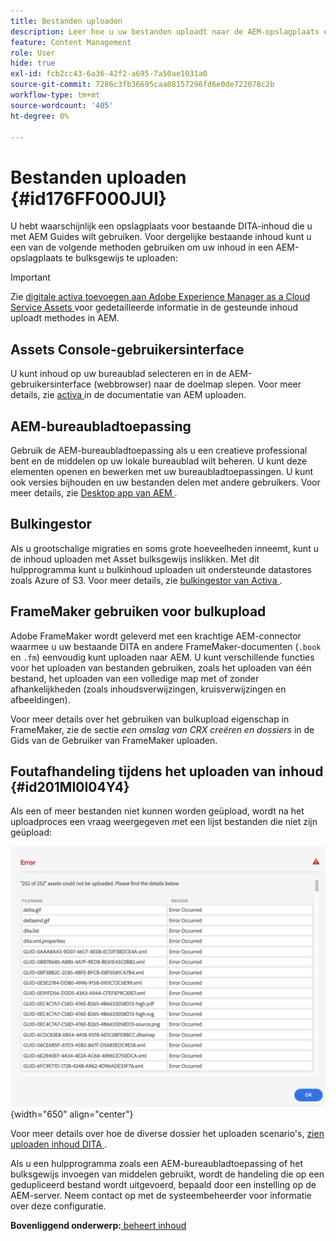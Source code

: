 ```yaml
---
title: Bestanden uploaden
description: Leer hoe u uw bestanden uploadt naar de AEM-opslagplaats en fouten verwerkt. Gebruikerinterface van de console met bekende middelen, AEM-bureaubladtoepassing, assetbulk ingestor en gebruik FrameMaker voor bulkupload.
feature: Content Management
role: User
hide: true
exl-id: fcb2cc43-6a36-42f2-a695-7a50ae1031a0
source-git-commit: 7286c3fb36695caa08157296fd6e0de722078c2b
workflow-type: tm+mt
source-wordcount: '405'
ht-degree: 0%

---
```


# Bestanden uploaden {#id176FF000JUI}

U hebt waarschijnlijk een opslagplaats voor bestaande DITA-inhoud die u met AEM Guides wilt gebruiken. Voor dergelijke bestaande inhoud kunt u een van de volgende methoden gebruiken om uw inhoud in een AEM-opslagplaats te bulksgewijs te uploaden:

>[!IMPORTANT]
>
> Zie [ digitale activa toevoegen aan Adobe Experience Manager as a Cloud Service Assets ](https://experienceleague.adobe.com/docs/experience-manager-cloud-service/assets/manage/add-assets.html) voor gedetailleerde informatie in de gesteunde inhoud uploadt methodes in AEM.

## Assets Console-gebruikersinterface

U kunt inhoud op uw bureaublad selecteren en in de AEM-gebruikersinterface \(webbrowser\) naar de doelmap slepen. Voor meer details, zie [ activa ](https://experienceleague.adobe.com/docs/experience-manager-cloud-service/assets/manage/add-assets.html#upload-assets) in de documentatie van AEM uploaden.

## AEM-bureaubladtoepassing

Gebruik de AEM-bureaubladtoepassing als u een creatieve professional bent en de middelen op uw lokale bureaublad wilt beheren. U kunt deze elementen openen en bewerken met uw bureaubladtoepassingen. U kunt ook versies bijhouden en uw bestanden delen met andere gebruikers. Voor meer details, zie [ Desktop app van AEM ](https://experienceleague.adobe.com/docs/experience-manager-desktop-app/using/using.html).

## Bulkingestor

Als u grootschalige migraties en soms grote hoeveelheden inneemt, kunt u de inhoud uploaden met Asset bulksgewijs inslikken. Met dit hulpprogramma kunt u bulkinhoud uploaden uit ondersteunde datastores zoals Azure of S3. Voor meer details, zie [ bulkingestor van Activa ](https://experienceleague.adobe.com/docs/experience-manager-cloud-service/assets/manage/add-assets.html?lang=en#asset-bulk-ingestor).

## FrameMaker gebruiken voor bulkupload

Adobe FrameMaker wordt geleverd met een krachtige AEM-connector waarmee u uw bestaande DITA en andere FrameMaker-documenten \(`.book` en `.fm`\) eenvoudig kunt uploaden naar AEM. U kunt verschillende functies voor het uploaden van bestanden gebruiken, zoals het uploaden van één bestand, het uploaden van een volledige map met of zonder afhankelijkheden \(zoals inhoudsverwijzingen, kruisverwijzingen en afbeeldingen\).

Voor meer details over het gebruiken van bulkupload eigenschap in FrameMaker, zie de sectie *een omslag van CRX creëren en dossiers* in de Gids van de Gebruiker van FrameMaker uploaden.

## Foutafhandeling tijdens het uploaden van inhoud {#id201MI0I04Y4}

Als een of meer bestanden niet kunnen worden geüpload, wordt na het uploadproces een vraag weergegeven met een lijst bestanden die niet zijn geüpload:

![](images/uuid-files-failed-to-upload_cs.png){width="650" align="center"}

Voor meer details over hoe de diverse dossier het uploaden scenario&#39;s, [ zien uploaden inhoud DITA ](authoring-file-management.md#).

Als u een hulpprogramma zoals een AEM-bureaubladtoepassing of het bulksgewijs invoegen van middelen gebruikt, wordt de handeling die op een gedupliceerd bestand wordt uitgevoerd, bepaald door een instelling op de AEM-server. Neem contact op met de systeembeheerder voor informatie over deze configuratie.

**Bovenliggend onderwerp:**[ beheert inhoud ](authoring.md)
